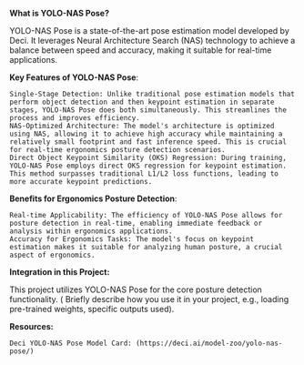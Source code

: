**What is YOLO-NAS Pose?**

YOLO-NAS Pose is a state-of-the-art pose estimation model developed by Deci. It leverages Neural Architecture Search (NAS) technology to achieve a  balance between speed and accuracy, making it suitable for real-time applications.

**Key Features of YOLO-NAS Pose**:

    Single-Stage Detection: Unlike traditional pose estimation models that perform object detection and then keypoint estimation in separate stages, YOLO-NAS Pose does both simultaneously. This streamlines the process and improves efficiency.
    NAS-Optimized Architecture: The model's architecture is optimized using NAS, allowing it to achieve high accuracy while maintaining a relatively small footprint and fast inference speed. This is crucial for real-time ergonomics posture detection scenarios.
    Direct Object Keypoint Similarity (OKS) Regression: During training, YOLO-NAS Pose employs direct OKS regression for keypoint estimation. This method surpasses traditional L1/L2 loss functions, leading to more accurate keypoint predictions.

**Benefits for Ergonomics Posture Detection**:

    Real-time Applicability: The efficiency of YOLO-NAS Pose allows for posture detection in real-time, enabling immediate feedback or analysis within ergonomics applications.
    Accuracy for Ergonomics Tasks: The model's focus on keypoint estimation makes it suitable for analyzing human posture, a crucial aspect of ergonomics.

**Integration in this Project:**

This project utilizes YOLO-NAS Pose for the core posture detection functionality. ( Briefly describe how you use it in your project, e.g., loading pre-trained weights, specific outputs used).

**Resources:**

    Deci YOLO-NAS Pose Model Card: (https://deci.ai/model-zoo/yolo-nas-pose/)